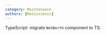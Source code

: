 ```yaml
---
category: Maintenance
authors: [MatissJanis]
---
```


TypeScript: migrate `NetWorth` component to TS.
